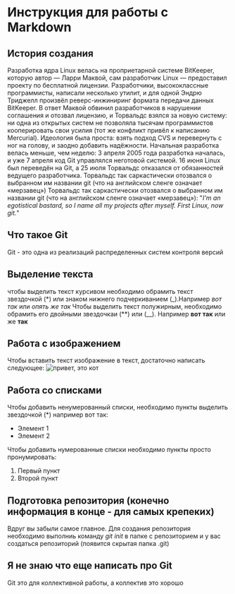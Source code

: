 # Инструкция для работы с Markdown

## История создания 
Разработка ядра Linux велась на проприетарной системе BitKeeper, которую автор — Ларри Маквой, сам разработчик Linux — предоставил проекту по бесплатной лицензии. Разработчики, высококлассные программисты, написали несколько утилит, и для одной Эндрю Триджелл произвёл реверс-инжиниринг формата передачи данных BitKeeper. В ответ Маквой обвинил разработчиков в нарушении соглашения и отозвал лицензию, и Торвальдс взялся за новую систему: ни одна из открытых систем не позволяла тысячам программистов кооперировать свои усилия (тот же конфликт привёл к написанию Mercurial). Идеология была проста: взять подход CVS и перевернуть с ног на голову, и заодно добавить надёжности. Начальная разработка велась меньше, чем неделю: 3 апреля 2005 года разработка началась, и уже 7 апреля код Git управлялся неготовой системой. 16 июня Linux был переведён на Git, а 25 июля Торвальдс отказался от обязанностей ведущего разработчика. Торвальдс так саркастически отозвался о выбранном им названии git (что на английском сленге означает «мерзавец») Торвальдс так саркастически отозвался о выбранном им названии git (что на английском сленге означает «мерзавец»): "*I'm an egotistical bastard, so I name all my projects after myself. First Linux, now git.*"
## Что такое Git
Git - это одна из реализаций распределенных систем контроля версий
## Выделение текста 
чтобы выделить текст курсивом необходимо обрамить текст звездочкой (*) или знаком нижнего подчеркиванием (_).Например *вот так* или _опять же так_
Чтобы выделить текст полужирным, необходимо обрамить его двойными звездочкаи (**) или (__). Например **вот так** или же __так__  


## Работа с изображением 
Чтобы вставить текст изображение в текст, достаточно написать следующее: 
![привет, это кот](кот.jpg)
## Работа cо списками
Чтобы добавить ненумерованный списки, необходимо пункты выделить звездочкой (*) например вот так:
* Элемент 1
* Элемент 2

Чтобы добавить нумерованные списки необходимо пункты просто пронумировать:
1. Первый пункт
2. Второй пункт


## Подготовка репозитория (конечно информация в конце - для самых крепеких)
Вдруг вы забыли самое главное. Для создания репозитория необходимо выполниь команду *git init* в папке с репозиторием и у вас создаться репозиторий (появится скрытая папка .git)

## Я не знаю что еще написать про Git
Git это для коллективной работы, а коллектив это хорошо